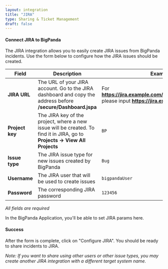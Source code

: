 ```yaml
---
layout: integration
title: "JIRA"
type: Sharing & Ticket Management
draft: false
---
```


#### Connect JIRA to BigPanda

The JIRA integration allows you to easily create JIRA issues from BigPanda incidents.
Use the form below to configure how the JIRA issues should be created.


|Field|Description|Example|
|-----|-----------|-------|
|**JIRA URL**|The URL of your JIRA account. Go to the JIRA dashboard and copy the address before **/secure/Dashboard.jspa**|For **https://jira.example.com/secure/Dashboard.jspa**  please input **https://jira.example.com**|
|**Project key**|The JIRA key of the project, where a new issue will be created. To find it in JIRA, go to **Projects -> View All Projects**|`BP`|
|**Issue type**|The JIRA issue type for new issues created by BigPanda|`Bug`|
|**Username**|The JIRA user that will be used to create issues|`bigpandaUser`|
|**Password**|The corresponding JIRA password|`123456`|

<!-- app-only-start -->

<!-- include 'integrations/jira/jira' -->
*All fields are required*

<!-- app-only-end -->

<!-- docs-only-start -->

In the BigPanda Application, you'll be able to set JIRA params here.

<!-- docs-only-end -->

<!-- section-separator -->
#### Success
After the form is complete, click on "Configure JIRA".
You should be ready to share incidents to JIRA.

*Note: If you want to share using other users or other issue types, you may create another JIRA integration with a different target system name.*
